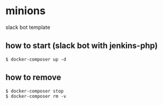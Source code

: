 # minions
slack bot template

## how to start (slack bot with jenkins-php)
```
$ docker-composer up -d
```
## how to remove
```
$ docker-composer stop
$ docker-composer rm -v
```
